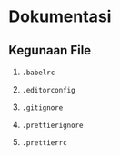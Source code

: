 # Dokumentasi

## Kegunaan File

1. `.babelrc`

2. `.editorconfig`

3. `.gitignore`

4. `.prettierignore`

5. `.prettierrc`